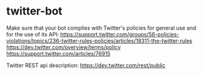 # twitter-bot


Make sure that your bot complies with Twitter's policies for general use and for the use of its API:
https://support.twitter.com/groups/56-policies-violations/topics/236-twitter-rules-policies/articles/18311-the-twitter-rules 
https://dev.twitter.com/overview/terms/policy
https://support.twitter.com/articles/76915


Twitter REST api description: 
https://dev.twitter.com/rest/public
